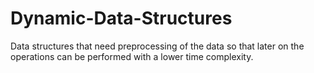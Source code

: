 # Dynamic-Data-Structures
Data structures that need preprocessing of the data so that later on the operations can be performed with a lower time complexity.
